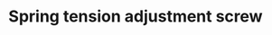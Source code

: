 ---
title: "Spring tension adjustment screw"
price: "TBA"
desc: "Opis nije dostupan"
img_path: "/assets/img/A.MIG-8644.jpg"
brand: AMMO
available: true
cat: "tools"
subcat: "AIRBRUSH SPARE PARTS"
subsubcat: "SS"
---